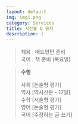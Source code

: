 ```yaml
---
layout: default
img: img1.png
category: Services
title: 시간표 & 공지
description: |
---
```

       
  > 체육 : 배드민턴 준비           
  > 국어 : 책 준비 (목요일)        
  >       

  > **수행**        
  >     
  > 사회 [논술형 평가]      
  > 역사 [역사신문 - 17일]     
  > 수학 [서술형 평가]      
  > 영어 [논술형 평가]      
  > 국어 [주장하는 글 쓰기]     